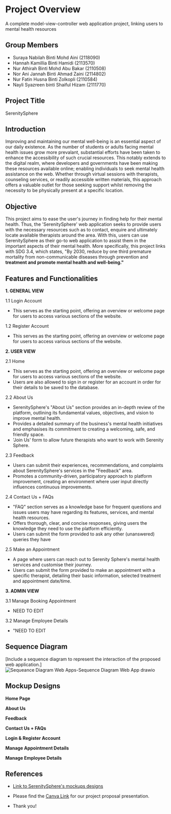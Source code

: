# Project Overview
A complete model-view-controller web application project, linking users to mental health resources

## Group Members
- Suraya Nabilah Binti Mohd Aini (2118090)
- Hannah Kamillia Binti Hamidi (2113570)
- Nur Athirah Binti Mohd Abu Bakar (2110508)
- Nor Ani Jannah Binti Ahmad Zaini (2114802)
- Nur Fatin Husna Binti Zolkopli (2110584)
- Nayli Syazreen binti Shaiful Hizam (2111770)

## Project Title
SerenitySphere

## Introduction
Improving and maintaining our mental well-being is an essential aspect of our daily existence. As the number of students or adults facing mental health issues grow more prevalant, substantial efforts have been taken to enhance the accessibility of such crucial resources. This notably extends to the digital realm, where developers and governments have been making these resources available online; enabling individuals to seek mental health assistance on the web. Whether through virtual sessions with therapists, counseling services, or readily accessible written materials, this approach offers a valuable outlet for those seeking support whilst removing the necessity to be physically present at a specific location.

## Objective
This project aims to ease the user's journey in finding help for their mental health. Thus, the 'SerenitySphere' web application seeks to provide users with the necessary resources such as to contact, enquire and ultimately locate available therapists around the area. With this, users can use SerenitySphere as their go-to web application to assist them in the important aspects of their mental health. More specifically, this project links with SDG 3.4, which states, "By 2030, reduce by one third premature mortality from non-communicable diseases through prevention and **treatment and promote mental health and well-being."**

## Features and Functionalities

**1. GENERAL VIEW**

1.1 Login Account
- This serves as the starting point, offering an overview or welcome page for users to access various sections of the website.

1.2 Register Account
- This serves as the starting point, offering an overview or welcome page for users to access various sections of the website.

**2. USER VIEW**

2.1  Home
- This serves as the starting point, offering an overview or welcome page for users to access various sections of the website.
- Users are also allowed to sign in or register for an account in order for their details to be saved to the database.

2.2 About Us
- SerenitySphere's "About Us" section provides an in-depth review of the platform, outlining its fundamental values, objectives, and vision to improve mental health.
- Provides a detailed summary of the business's mental health initiatives and emphasises its commitment to creating a welcoming, safe, and friendly space.
- 'Join Us' form to allow future therapists who want to work with Serenity Sphere.

2.3 Feedback
- Users can submit their experiences, recommendations, and complaints about SerenitySphere's services in the "Feedback" area.
- Promotes a community-driven, participatory approach to platform improvement, creating an environment where user input directly influences continuous improvements.

2.4 Contact Us + FAQs
- "FAQ" section serves as a knowledge base for frequent questions and issues users may have regarding its features, services, and mental health resources.
- Offers thorough, clear, and concise responses, giving users the knowledge they need to use the platform efficiently.
- Users can submit the form provided to ask any other (unanswered) queries they have

2.5 Make an Appointment
- A page where users can reach out to Serenity Sphere's mental health services and customise their journey. 
- Users can submit the form provided to make an appointment with a specific therapist, detailing their basic information, selected treatment and appointment date/time.

**3. ADMIN VIEW**

3.1 Manage Booking Appointment
- NEED TO EDIT

3.2 Manage Employee Details
- "NEED TO EDIT



## Sequence Diagram
[Include a sequence diagram to represent the interaction of the proposed web application.]
![Sequeance Diagram Web Apps-Sequence Diagram Web App drawio](https://github.com/surayaaini/serenity-sphere/assets/101693479/cac688e3-4d66-42ae-b8d9-29a651889ba4)

## Mockup Designs
**Home Page**





**About Us**




**Feedback**



**Contact Us + FAQs**


**Login & Register Account**


**Manage Appointment Details**

**Manage Employee Details**






## References
- [Link to SerenitySphere's mockups designs](https://app.moqups.com/hsclsyoetv4F2fOAV9F0loAX2XSJlMCd/view/page/ad96b0eab](https://app.moqups.com/hsclsyoetv4F2fOAV9F0loAX2XSJlMCd/view/page/a54eb25ae))

- Please find the [Canva Link](https://www.canva.com/design/DAF4au77aAg/SvurdfBeFNhwF4VT1-EWAQ/edit?utm_content=DAF4au77aAg&utm_campaign=designshare&utm_medium=link2&utm_source=sharebutton) for our project proposal presentation.

- Thank you!
